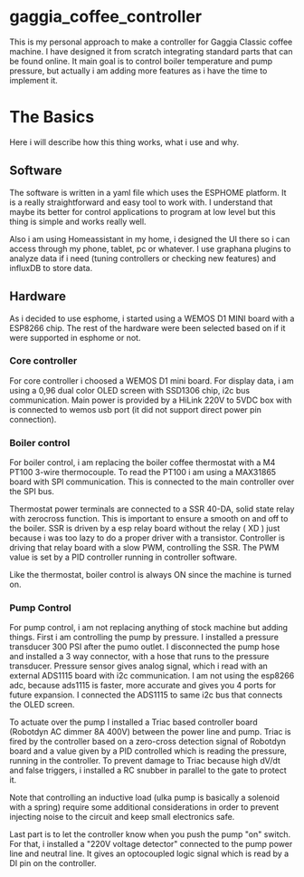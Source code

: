 # gaggia_coffee_controller
This is my personal approach to make a controller for Gaggia Classic coffee machine. I have designed it from scratch integrating standard parts that can be found online. It main goal is to control boiler temperature and pump pressure, but actually i am adding more features as i have the time to implement it.

# The Basics
Here i will describe how this thing works, what i use and why.
## Software
The software is written in a yaml file which uses the ESPHOME platform. It is a really straightforward and easy tool to work with. I understand that maybe its better for control applications to program at low level but this thing is simple and works really well.

Also i am using Homeassistant in my home, i designed the UI there so i can access through my phone, tablet, pc or whatever. I use graphana plugins to analyze data if i need (tuning controllers or checking new features) and influxDB to store data.

## Hardware
As i decided to use esphome, i started using a WEMOS D1 MINI board with a ESP8266 chip. The rest of the hardware were been selected based on if it were supported in esphome or not.

### Core controller
For core controller i choosed a WEMOS D1 mini board. For display data, i am using a 0,96 dual color OLED screen with SSD1306 chip, i2c bus communication. Main power is provided by a HiLink 220V to 5VDC box with is connected to wemos usb port (it did not support direct power pin connection).

### Boiler control
For boiler control, i am replacing the boiler coffee thermostat with a M4 PT100 3-wire thermocouple. To read the PT100 i am using a MAX31865 board with SPI communication. This is connected to the main controller over the SPI bus.

Thermostat power terminals are connected to a SSR 40-DA, solid state relay with zerocross function. This is important to ensure a smooth on and off to the boiler. SSR is driven by a esp relay board without the relay ( XD ) just because i was too lazy to do a proper driver with a transistor. Controller is driving that relay board with a slow PWM, controlling the SSR. The PWM value is set by a PID controller running in controller software.

Like the thermostat, boiler control is always ON since the machine is turned on.

### Pump Control
For pump control, i am not replacing anything of stock machine but adding things. First i am controlling the pump by pressure. I installed a pressure transducer 300 PSI after the pumo outlet. I disconnected the pump hose and installed a 3 way connector, with a hose that runs to the pressure transducer. Pressure sensor gives analog signal, which i read with an external ADS1115 board with i2c communication. I am not using the esp8266 adc, because ads1115 is faster, more accurate and gives you 4 ports for future expansion. I connected the ADS1115 to same i2c bus that connects the OLED screen.

To actuate over the pump I installed a Triac based controller board (Robotdyn AC dimmer 8A 400V) between the power line and pump. Triac is fired by the controller based on a zero-cross detection signal of Robotdyn board and a value given by a PID controlled which is reading the pressure, running in the controller. To prevent damage to Triac because high dV/dt and false triggers, i installed a RC snubber in parallel to the gate to protect it.

Note that controlling an inductive load (ulka pump is basically a solenoid with a spring) require some additional considerations in order to prevent injecting noise to the circuit and keep small electronics safe.

Last part is to let the controller know when you push the pump "on" switch. For that, i installed a "220V voltage detector" connected to the pump power line and neutral line. It gives an optocoupled logic signal which is read by a DI pin on the controller.
